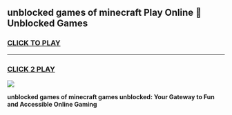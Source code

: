 
## unblocked games of minecraft Play Online 👋 Unblocked Games
<h3>
<a href="https://premium.freeplayer.one?title=unblocked_games_of_minecraft&ref=19F">CLICK TO PLAY</a></h3>
<hr>

<h3>
<a href="https://premium.freeplayer.one?title=unblocked_games_of_minecraft&ref=19F">CLICK 2 PLAY</a>
  
</h3>

<a href="https://premium.freeplayer.one?title=unblocked_games_of_minecraft&ref=19F"><img src="https://clearcache.store/games.png"></a>


**unblocked games of minecraft games unblocked: Your Gateway to Fun and Accessible Online Gaming**
